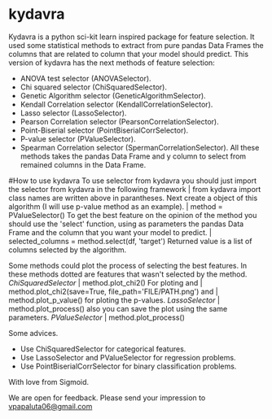 # kydavra
Kydavra is a python sci-kit learn inspired package for feature selection. It used some statistical methods to extract from pure pandas Data Frames the columns that are related to column that your model should predict.
This version of kydavra has the next methods of feature selection:
* ANOVA test selector (ANOVASelector).
* Chi squared selector (ChiSquaredSelector).
* Genetic Algorithm selector (GeneticAlgorithmSelector).
* Kendall Correlation selector (KendallCorrelationSelector).
* Lasso selector (LassoSelector).
* Pearson Correlation selector (PearsonCorrelationSelector).
* Point-Biserial selector (PointBiserialCorrSelector).
* P-value selector (PValueSelector).
* Spearman Correlation selector (SpermanCorrelationSelector).
All these methods takes the pandas Data Frame and y column to select from remained columns in the Data Frame.

#How to use kydavra
To use selector from kydavra you should just import the selector from kydavra in the following framework
| from kydavra import <class name>
class names are written above in parantheses.
Next create a object of this algorithm (I will use p-value method as an example).
| method = PValueSelector()
To get the best feature on the opinion of the method you should use the 'select' function, using as parameters the pandas Data Frame and the column that you want your model to predict.
| selected_columns = method.select(df, 'target')
Returned value is a list of columns selected by the algorithm.

Some methods could plot the process of selecting the best features.
In these methods dotted are features that wasn't selected by the method.
*ChiSquaredSelector*
| method.plot_chi2()
For ploting and
| method.plot_chi2(save=True, file_path='FILE/PATH.png')
and
| method.plot_p_value()
for ploting the p-values.
*LassoSelector*
| method.plot_process()
also you can save the plot using the same parameters.
*PValueSelector*
| method.plot_process()

Some advices.
* Use ChiSquaredSelector for categorical features.
* Use LassoSelector and PValueSelector for regression problems.
* Use PointBiserialCorrSelector for binary classification problems.

With love from Sigmoid.

We are open for feedback. Please send your impression to vpapaluta06@gmail.com
